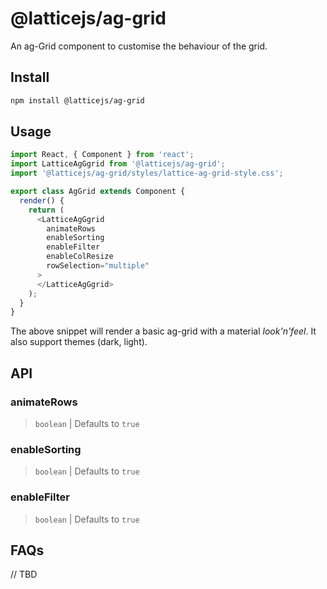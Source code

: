 # @latticejs/ag-grid

An ag-Grid component to customise the behaviour of the grid.

## Install

```bash
npm install @latticejs/ag-grid
```

## Usage

```javascript
import React, { Component } from 'react';
import LatticeAgGgrid from '@latticejs/ag-grid';
import '@latticejs/ag-grid/styles/lattice-ag-grid-style.css';

export class AgGrid extends Component {
  render() {
    return (
      <LatticeAgGgrid
        animateRows
        enableSorting
        enableFilter
        enableColResize
        rowSelection="multiple"
      >
      </LatticeAgGgrid>
    );
  }
}

```

The above snippet will render a basic ag-grid with a material _look'n'feel_. It also support themes (dark, light). 

<!-- start:api -->

## API


### animateRows

> `boolean` | Defaults to `true` 


### enableSorting

> `boolean` | Defaults to `true`
        
        
### enableFilter

> `boolean` | Defaults to `true`


<!-- end:api -->

## FAQs

// TBD
